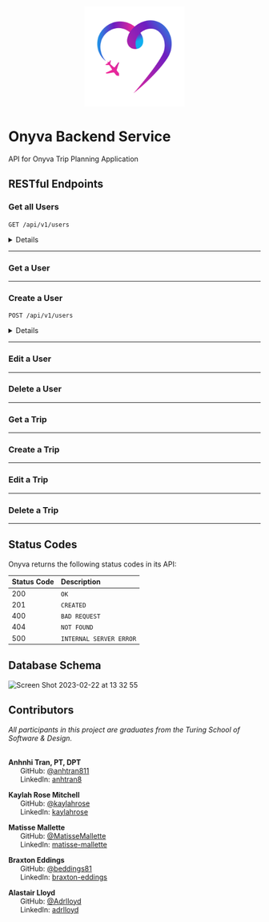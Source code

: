 
<div id="header" align="center">
<img src="src/assets/logo_transparent.png" alt="onyva logo" width="200" height="auto" />
</div>

# Onyva Backend Service

API for Onyva Trip Planning Application

## RESTful Endpoints

### Get all Users

```http
GET /api/v1/users
```

<details close>
<summary>  Details </summary>
<br>
    
Parameters: <br>
```
No Parameters
```

| Code | Description |
| :--- | :--- |
| 200 | `OK` |

Example Value:

```json
{
   
   }
```

</details>

---

### Get a User


---


### Create a User



```http
POST /api/v1/users
```

<details close>
<summary>  Details </summary>
<br>
    
Parameters: <br>
```
CONTENT_TYPE=application/json
```

| Code | Description |
| :--- | :--- |
| 201 | Created |

Example Value:

```json
{
    "data": {
        "id": "3",
        "type": "user",
        "attributes": {
            "first name": "Harry",
            "Last_name": "Potter",
            "phone_number": "123456789",
            "email": "harry@hogwarts.com",
            "password digest": "$2a$12$fluERN41F2GOxWGW08JPmOh7AwL]rdDJo4fXyrLukj5yzGKIG/Kpiv"
            "emergency_contact_name": null,
            "emergency_contact_phone_number": null
        }
    }
}
```

</details>


---


### Edit a User

---


### Delete a User

---


### Get a Trip


---


### Create a Trip

---


### Edit a Trip

---


### Delete a Trip


---




## Status Codes

Onyva returns the following status codes in its API:

| Status Code | Description |
| :--- | :--- |
| 200 | `OK` |
| 201 | `CREATED` |
| 400 | `BAD REQUEST` |
| 404 | `NOT FOUND` |
| 500 | `INTERNAL SERVER ERROR` |

## Database Schema

![Screen Shot 2023-02-22 at 13 32 55](https://user-images.githubusercontent.com/111713452/220828547-a7360860-b73e-4209-a91e-c04fc5b56211.png)

## Contributors

<i>All participants in this project are graduates from the Turing School of Software & Design.</i> <br> <br>
  
<b>Anhnhi Tran, PT, DPT</b> <br>
&nbsp;&nbsp;&nbsp;&nbsp;&nbsp; GitHub: <a href="https://github.com/anhtran811">@anhtran811</a> <br>
&nbsp;&nbsp;&nbsp;&nbsp;&nbsp; LinkedIn: <a href="https://www.linkedin.com/in/anhtran8/">anhtran8</a> <br>

<b>Kaylah Rose Mitchell</b> <br>
&nbsp;&nbsp;&nbsp;&nbsp;&nbsp; GitHub: <a href="https://github.com/kaylahrose">@kaylahrose</a> <br>
&nbsp;&nbsp;&nbsp;&nbsp;&nbsp; LinkedIn: <a href="https://www.linkedin.com/in/kaylahrose/">kaylahrose</a> <br>

<b>Matisse Mallette</b> <br>
&nbsp;&nbsp;&nbsp;&nbsp;&nbsp; GitHub: <a href="https://github.com/MatisseMallette">@MatisseMallette</a> <br>
&nbsp;&nbsp;&nbsp;&nbsp;&nbsp; LinkedIn: <a href="https://www.linkedin.com/in/matisse-mallette/">matisse-mallette</a> <br>

<b>Braxton Eddings</b> <br>
&nbsp;&nbsp;&nbsp;&nbsp;&nbsp; GitHub: <a href="https://github.com/beddings81">@beddings81</a> <br>
&nbsp;&nbsp;&nbsp;&nbsp;&nbsp; LinkedIn: <a href="https://www.linkedin.com/in/braxton-eddings/">braxton-eddings</a> <br>

<b>Alastair Lloyd</b> <br>
&nbsp;&nbsp;&nbsp;&nbsp;&nbsp; GitHub: <a href="https://github.com/Adrlloyd">@Adrlloyd</a> <br>
&nbsp;&nbsp;&nbsp;&nbsp;&nbsp; LinkedIn: <a href="https://www.linkedin.com/in/adrlloyd/">adrlloyd</a> <br>
